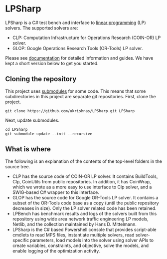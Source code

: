 # LPSharp

LPSharp is a C# test bench and interface to [linear
programming](https://en.wikipedia.org/wiki/Linear_programming) (LP) solvers. The supported solvers
are:

- CLP: Computation Infrastructure for Operations Research (COIN-OR) LP solver.
- GLOP: Google Operations Research Tools (OR-Tools) LP solver.

Please see [documentation](docs/) for detailed information and guides. We have kept a short version
below to get you started. 

## Cloning the repository

This project uses [submodules](docs/Git-Submodule-cheatsheet.md) for some code.
This means that some subdirectories in this project are separate git
repositories. First, clone the project. 

```
git clone https://github.com/ukrishnas/LPSharp.git LPSharp
```

Next, update submodules.
```
cd LPSharp
git submodule update --init --recursive
```

## What is where

The following is an explanation of the contents of the top-level folders in the
source tree.

- CLP has the source code of COIN-OR LP solver. It contains BuildTools, Clp,
  CoinUtils from public repositories. In addition, it has CoinWrap, which we
  wrote as a more easy to use interface to Clp solver, and a SWIG-based C#
  wrapper to this interface.
- GLOP has the source code for Google OR-Tools LP solver. It contains a subset
  of the OR-Tools code base as a copy (until the public repository decreases in
  size). Only the LP solver related code has been retained.
- LPBench has benchmark results and logs of the solvers built from this
  repository using wide area network traffic engineering LP models, Netlib, and
  the collection maintained by Hans D. Mittelmann.
- LPSharp is the C# based Powershell console that provides script-able cmdlets
  to read MPS files, instantiate multiple solvers, read solver-specific
  parameters, load models into the solver using solver APIs to create variables,
  constraints, and objective, solve the models, and enable logging of the
  optimization activity.


